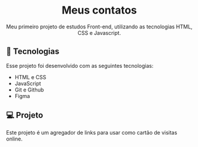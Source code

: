 <h1 align="center"> Meus contatos </h1>

<p align="center">
Meu primeiro projeto de estudos Front-end, utilizando as tecnologias HTML, CSS e Javascript.<br/>
</p>

## 🚀 Tecnologias

Esse projeto foi desenvolvido com as seguintes tecnologias:

- HTML e CSS
- JavaScript
- Git e Github
- Figma

## 💻 Projeto

Este projeto é um agregador de links para usar como cartão de visitas online.
